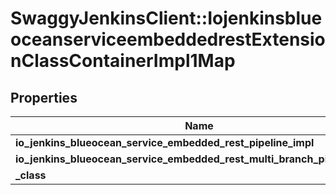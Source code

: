 # SwaggyJenkinsClient::IojenkinsblueoceanserviceembeddedrestExtensionClassContainerImpl1Map

## Properties
Name | Type | Description | Notes
------------ | ------------- | ------------- | -------------
**io_jenkins_blueocean_service_embedded_rest_pipeline_impl** | [**IojenkinsblueoceanserviceembeddedrestExtensionClassImpl**](IojenkinsblueoceanserviceembeddedrestExtensionClassImpl.md) |  | [optional] 
**io_jenkins_blueocean_service_embedded_rest_multi_branch_pipeline_impl** | [**IojenkinsblueoceanserviceembeddedrestExtensionClassImpl**](IojenkinsblueoceanserviceembeddedrestExtensionClassImpl.md) |  | [optional] 
**_class** | **String** |  | [optional] 


